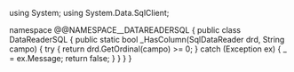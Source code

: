 using System;
using System.Data.SqlClient;

namespace @@NAMESPACE__DATAREADERSQL
{
    public class DataReaderSQL
    {
        public static bool _HasColumn(SqlDataReader drd, String campo)
        {
            try
            {
                return drd.GetOrdinal(campo) >= 0;
            }
            catch (Exception ex)
            {
                _ = ex.Message;
                return false;
            }
        }
    }
}
